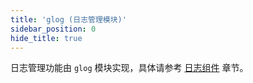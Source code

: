 ```yaml
---
title: 'glog (日志管理模块)'
sidebar_position: 0
hide_title: true
---
```


日志管理功能由 `glog` 模块实现，具体请参考 [日志组件](../../1-核心组件/5-日志组件/5-日志组件.md) 章节。